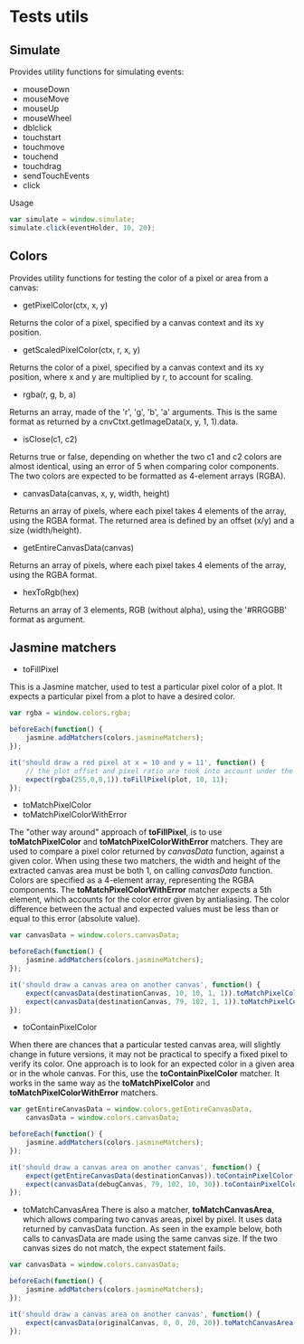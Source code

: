 # Tests utils

## Simulate

Provides utility functions for simulating events:

* mouseDown
* mouseMove
* mouseUp
* mouseWheel
* dblclick
* touchstart
* touchmove
* touchend
* touchdrag
* sendTouchEvents
* click

Usage

```js
var simulate = window.simulate;
simulate.click(eventHolder, 10, 20);
```

## Colors

Provides utility functions for testing the color of a pixel or area from a canvas:

* getPixelColor(ctx, x, y)

Returns the color of a pixel, specified by a canvas context and its xy position.

* getScaledPixelColor(ctx, r, x, y)

Returns the color of a pixel, specified by a canvas context and its xy position,
where x and y are multiplied by r, to account for scaling.

* rgba(r, g, b, a)

Returns an array, made of the 'r', 'g', 'b', 'a' arguments.
This is the same format as returned by a cnvCtxt.getImageData(x, y, 1, 1).data.

* isClose(c1, c2)

Returns true or false, depending on whether the two c1 and c2 colors are almost
identical, using an error of 5 when comparing color components. The two colors
are expected to be formatted as 4-element arrays (RGBA).

* canvasData(canvas, x, y, width, height)

Returns an array of pixels, where each pixel takes 4 elements of the array, using
the RGBA format. The returned area is defined by an offset (x/y) and a size
(width/height).

* getEntireCanvasData(canvas)

Returns an array of pixels, where each pixel takes 4 elements of the array, using
the RGBA format.

* hexToRgb(hex)

Returns an array of 3 elements, RGB (without alpha), using the '#RRGGBB' format
as argument.


## Jasmine matchers

* toFillPixel

This is a Jasmine matcher, used to test a particular pixel color of a
plot. It expects a particular pixel from a plot to have a desired color.
```js
var rgba = window.colors.rgba;

beforeEach(function() {
    jasmine.addMatchers(colors.jasmineMatchers);
});

it('should draw a red pixel at x = 10 and y = 11', function() {
    // the plot offset and pixel ratio are took into account under the hood
    expect(rgba(255,0,0,1)).toFillPixel(plot, 10, 11);
});
```


* toMatchPixelColor
* toMatchPixelColorWithError

The "other way around" approach of **toFillPixel**, is to use **toMatchPixelColor**
and **toMatchPixelColorWithError** matchers. They are used to compare a pixel
color returned by *canvasData* function, against a given color.
When using these two matchers, the width and height of the extracted canvas area
must be both 1, on calling *canvasData* function.
Colors are specified as a 4-element array, representing the RGBA components.
The **toMatchPixelColorWithError** matcher expects a 5th element, which accounts
for the color error given by antialiasing. The color difference between the actual
and expected values must be less than or equal to this error (absolute value).

```js
var canvasData = window.colors.canvasData;

beforeEach(function() {
    jasmine.addMatchers(colors.jasmineMatchers);
});

it('should draw a canvas area on another canvas', function() {
    expect(canvasData(destinationCanvas, 10, 10, 1, 1)).toMatchPixelColor([0, 0, 0, 0]);
    expect(canvasData(destinationCanvas, 79, 102, 1, 1)).toMatchPixelColorWithError([10, 150, 46, 255, 15]);
});
```


* toContainPixelColor

When there are chances that a particular tested canvas area, will slightly change
in future versions, it may not be practical to specify a fixed pixel to verify
its color. One approach is to look for an expected color in a given area or in
the whole canvas. For this, use the **toContainPixelColor** matcher. It works in
the same way as the **toMatchPixelColor** and **toMatchPixelColorWithError**
matchers.

```js
var getEntireCanvasData = window.colors.getEntireCanvasData,
    canvasData = window.colors.canvasData;

beforeEach(function() {
    jasmine.addMatchers(colors.jasmineMatchers);
});

it('should draw a canvas area on another canvas', function() {
    expect(getEntireCanvasData(destinationCanvas)).toContainPixelColor([123, 21, 0, 255]);
    expect(canvasData(debugCanvas, 79, 102, 10, 30)).toContainPixelColor([12, 210, 50, 255]);
});
```


* toMatchCanvasArea
There is also a matcher, **toMatchCanvasArea**, which allows comparing two canvas
areas, pixel by pixel. It uses data returned by canvasData function. As seen in
the example below, both calls to canvasData are made using the same canvas size.
If the two canvas sizes do not match, the expect statement fails.

```js
var canvasData = window.colors.canvasData;

beforeEach(function() {
    jasmine.addMatchers(colors.jasmineMatchers);
});

it('should draw a canvas area on another canvas', function() {
    expect(canvasData(originalCanvas, 0, 0, 20, 20)).toMatchCanvasArea(canvasData(destinationCanvas, 0, 0, 20, 20));
});
```
